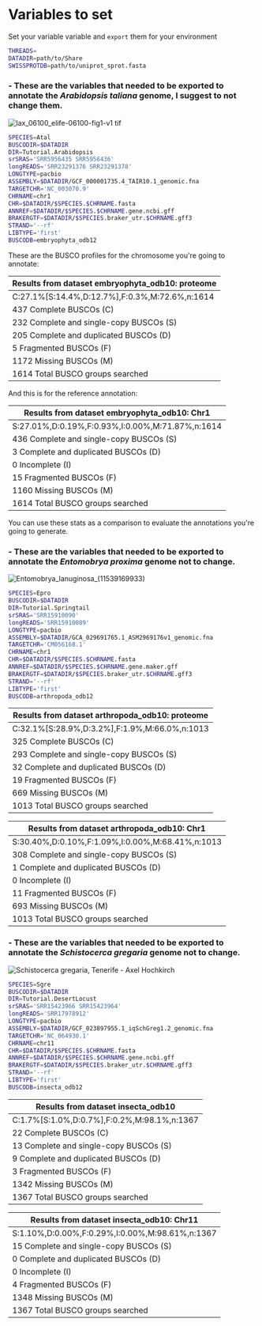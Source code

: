# Variables to set
Set your variable variable and `export` them for your environment

```bash
THREADS=
DATADIR=path/to/Share
SWISSPROTDB=path/to/uniprot_sprot.fasta
```

### - These are the variables that needed to be exported to annotate the *Arabidopsis taliana* genome, I suggest to not change them.

![lax_06100_elife-06100-fig1-v1 tif](https://github.com/francicco/GenomeAnnotationWorkshop2024/assets/9006870/5ea245c4-dc3d-4bc9-9727-282aa45d86b2)

```bash
SPECIES=Atal
BUSCODIR=$DATADIR
DIR=Tutorial.Arabidopsis
srSRAS='SRR5956435 SRR5956436'
longREADS='SRR23291376 SRR23291378'
LONGTYPE=pacbio
ASSEMBLY=$DATADIR/GCF_000001735.4_TAIR10.1_genomic.fna
TARGETCHR='NC_003070.9'
CHRNAME=chr1
CHR=$DATADIR/$SPECIES.$CHRNAME.fasta
ANNREF=$DATADIR/$SPECIES.$CHRNAME.gene.ncbi.gff
BRAKERGTF=$DATADIR/$SPECIES.braker_utr.$CHRNAME.gff3
STRAND='--rf'
LIBTYPE='first'
BUSCODB=embryophyta_odb12
```

These are the BUSCO profiles for the chromosome you're going to annotate:


|Results from dataset embryophyta_odb10: proteome|
|------------------------------------------------|
|C:27.1%[S:14.4%,D:12.7%],F:0.3%,M:72.6%,n:1614  |
|437   Complete BUSCOs (C)                       |
|232   Complete and single-copy BUSCOs (S)       |
|205   Complete and duplicated BUSCOs (D)        |
|5     Fragmented BUSCOs (F)                     |
|1172  Missing BUSCOs (M)                        |
|1614  Total BUSCO groups searched               |


And this is for the reference annotation:

|Results from dataset embryophyta_odb10: Chr1    |
|------------------------------------------------|
|S:27.01%,D:0.19%,F:0.93%,I:0.00%,M:71.87%,n:1614|
|436   Complete and single-copy BUSCOs (S)       |
|3     Complete and duplicated BUSCOs (D)        |
|0     Incomplete (I)                            |
|15    Fragmented BUSCOs (F)                     |
|1160   Missing BUSCOs (M)                       |
|1614  Total BUSCO groups searched               |


You can use these stats as a comparison to evaluate the annotations you're going to generate.

### - These are the variables that needed to be exported to annotate the *Entomobrya proxima* genome not to change.
![Entomobrya_lanuginosa_(11539169933)](https://github.com/francicco/GenomeAnnotationWorkshop2024/assets/9006870/b2450762-83d7-4012-9ff2-ea0d46c2c36d)

```bash
SPECIES=Epro
BUSCODIR=$DATADIR
DIR=Tutorial.Springtail
srSRAS='SRR15910090'
longREADS='SRR15910089'
LONGTYPE=pacbio
ASSEMBLY=$DATADIR/GCA_029691765.1_ASM2969176v1_genomic.fna
TARGETCHR='CM056168.1'
CHRNAME=chr1
CHR=$DATADIR/$SPECIES.$CHRNAME.fasta
ANNREF=$DATADIR/$SPECIES.$CHRNAME.gene.maker.gff
BRAKERGTF=$DATADIR/$SPECIES.braker_utr.$CHRNAME.gff3
STRAND='--rf'
LIBTYPE='first'
BUSCODB=arthropoda_odb12
```


|Results from dataset arthropoda_odb10: proteome |
|------------------------------------------------|
|C:32.1%[S:28.9%,D:3.2%],F:1.9%,M:66.0%,n:1013   |
|325   Complete BUSCOs (C)                       |
|293   Complete and single-copy BUSCOs (S)       |
|32    Complete and duplicated BUSCOs (D)        |
|19    Fragmented BUSCOs (F)                     |
|669   Missing BUSCOs (M)                        |
|1013  Total BUSCO groups searched               |



|Results from dataset arthropoda_odb10: Chr1     |
|------------------------------------------------|
|S:30.40%,D:0.10%,F:1.09%,I:0.00%,M:68.41%,n:1013|
|308   Complete and single-copy BUSCOs (S)       |
|1     Complete and duplicated BUSCOs (D)        |
|0     Incomplete (I)                            |
|11    Fragmented BUSCOs (F)                     |
|693   Missing BUSCOs (M)                        |
|1013  Total BUSCO groups searched               |

### - These are the variables that needed to be exported to annotate the *Schistocerca gregaria* genome not to change.
![Schistocerca gregaria, Tenerife - Axel Hochkirch](https://github.com/francicco/GenomeAnnotationWorkshop2024/assets/9006870/dccea9e9-4109-48ce-a7de-0c11578b444b)

```bash
SPECIES=Sgre
BUSCODIR=$DATADIR
DIR=Tutorial.DesertLocust
srSRAS='SRR15423966 SRR15423964'
longREADS='SRR17978912'
LONGTYPE=pacbio
ASSEMBLY=$DATADIR/GCF_023897955.1_iqSchGreg1.2_genomic.fna
TARGETCHR='NC_064930.1'
CHRNAME=chr11
CHR=$DATADIR/$SPECIES.$CHRNAME.fasta
ANNREF=$DATADIR/$SPECIES.$CHRNAME.gene.ncbi.gff
BRAKERGTF=$DATADIR/$SPECIES.braker_utr.$CHRNAME.gff3
STRAND='--rf'
LIBTYPE='first'
BUSCODB=insecta_odb12
```

|Results from dataset insecta_odb10              |
|------------------------------------------------|
|C:1.7%[S:1.0%,D:0.7%],F:0.2%,M:98.1%,n:1367     |
|22	Complete BUSCOs (C)                      |
|13	Complete and single-copy BUSCOs (S)      |
|9	    Complete and duplicated BUSCOs (D)   |
|3	    Fragmented BUSCOs (F)                |
|1342	Missing BUSCOs (M)                       |
|1367	Total BUSCO groups searched              |



|Results from dataset insecta_odb10: Chr11       |
|------------------------------------------------|
|S:1.10%,D:0.00%,F:0.29%,I:0.00%,M:98.61%,n:1367 |
|15    Complete and single-copy BUSCOs (S)       |
|0     Complete and duplicated BUSCOs (D)        |
|0     Incomplete (I)                            |
|4     Fragmented BUSCOs (F)                     |
|1348  Missing BUSCOs (M)                        |
|1367  Total BUSCO groups searched               |
